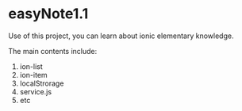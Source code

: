 # easyNote1.1

Use of this project, you can learn about ionic elementary knowledge.

The main contents include:

1. ion-list
2. ion-item
3. localStrorage
4. service.js
5. etc
